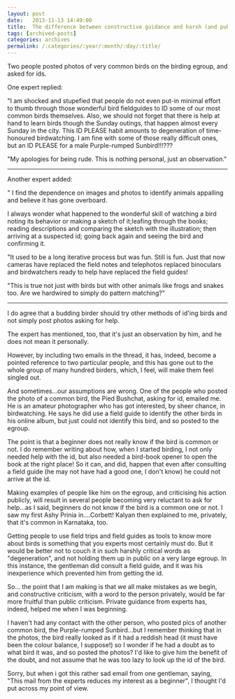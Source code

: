 ```yaml
---
layout: post
date:	2013-11-13 14:49:00
title:  The difference between constructive guidance and harsh (and public) criticism
tags: [archived-posts]
categories: archives
permalink: /:categories/:year/:month/:day/:title/
---
```

Two people posted photos of very common birds on the birding egroup, and asked for ids.

One expert replied:

"I am shocked and stupefied that people do not even put-in minimal effort to thumb through those wonderful bird fieldguides to ID some of our most common birds themselves. Also, we should not forget that there is help at hand to learn birds though the Sunday outings, that happen almost every Sunday in the city. This ID PLEASE habit amounts to degeneration of time-honoured birdwatching. I am fine with some of those really difficult ones, but an ID PLEASE for a male Purple-rumped Sunbird!!!???

"My apologies for being rude. This is nothing personal, just an observation."

************

Another expert added:

" I find the dependence on images and photos to identify animals appalling and believe it has gone overboard. 

I always wonder what happened to the wonderful skill of watching a bird noting its behavior or making a sketch of it;leafing through the books; reading descriptions and comparing the sketch with the illustration; then arriving at a suspected id; going back again and seeing the bird and confirming it. 

"It used to be a long iterative process but was fun. Still is fun. Just that now cameras have replaced the field notes and telephotos replaced binoculars and birdwatchers ready to help have replaced the field guides!

"This is true not just with birds but with other animals like frogs and snakes too. Are we hardwired to simply do pattern matching?"

************


I do agree that a budding birder should try other methods of id'ing  birds and not simply post photos asking for help.

The expert has mentioned, too, that it's just an observation by him, and he does not mean it personally. 

However, by including two emails in the thread, it has, indeed, become a pointed reference to two particular people, and this has gone out to the whole group of many hundred birders, which, I feel, will make them feel singled out.

And sometimes...our assumptions are wrong. One of the people who posted the photo of a common bird, the Pied Bushchat, asking for id,  emailed me.  He is an amateur photographer who has got interested, by sheer chance, in birdwatching. He says he did use a field guide to identify the other birds in his online album,  but just could not identify this bird, and so posted to the egroup.

The point is that a beginner does not really know if the bird is common or not. I do remember writing about how, when I started birding, I not only needed help with the id, but also needed a bird-book opener to open the book at the right place! So it can, and did,  happen that even after consulting a field guide (he may not have had a good one, I don't know) he could not arrive at the id.

Making examples of  people like him on the egroup, and criticising his action publicly, will result in several people becoming very reluctant to ask for help...as I said, beginners do not know if the bird is a common one or not.  I saw my first Ashy Prinia in....Corbett! Kalyan then explained to me, privately, that it's  common in Karnataka, too.

Getting people to use field trips and field guides as tools to know more about birds is something that you experts most certainly must do. But it would be better not to couch it in such harshly critical words as "degeneration", and not holding them up in public on a very large egroup. In this instance, the gentleman did consult a field guide, and it was his inexperience which prevented him from getting the id.

So... the point that I am making is that we all make mistakes as we begin, and constructive criticism, with a word to the person privately, would be far more fruitful than public criticism. Private guidance from experts has, indeed, helped me when I was beginning. 

I haven't had any contact with the other person, who posted  pics of another common bird, the Purple-rumped Sunbird...but I remember thinking that in the photos, the bird really looked as if it had a reddish head (it must have been the colour balance, I suppose!) so I wonder if he had a doubt as to what bird it was, and so posted the photos? I'd like to give him the benefit of the doubt, and not assume that he was too lazy to look up the id of the bird.

Sorry, but when i got this rather sad email from one gentleman, saying, "This  mail from the experts  reduces my interest as a beginner", I thought I'd put across my point of view.
